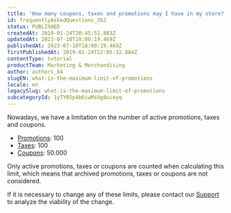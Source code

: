 ```yaml
---
title: 'How many coupons, taxes and promotions may I have in my store?'
id: frequentlyAskedQuestions_352
status: PUBLISHED
createdAt: 2019-01-24T20:45:52.883Z
updatedAt: 2023-07-10T18:00:19.469Z
publishedAt: 2023-07-10T18:00:19.469Z
firstPublishedAt: 2019-01-24T22:05:32.884Z
contentType: tutorial
productTeam: Marketing & Merchandising
author: authors_84
slugEN: what-is-the-maximum-limit-of-promotions
locale: en
legacySlug: what-is-the-maximum-limit-of-promotions
subcategoryId: 1yTYB5p4b6iwMsUg8uieyq
---
```


Nowadays, we have a limitation on the number of active promotions, taxes and coupons.

- [Promotions](/en/tutorial/como-criar-promocoes--tutorials_320): 100
- [Taxes](/en/tutorial/creating-surchargestaxes): 100
- [Coupons](/en/tutorial/creating-a-coupon/): 50.000

Only active promotions, taxes or coupons are counted when calculating this limit, which means that archived promotions, taxes or coupons are not considered.

If it is necessary to change any of these limits, please contact our [Support](/en/support) to analyze the viability of the change.
